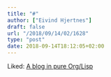```yaml
---
title: "#"
author: ["Eivind Hjertnes"]
draft: false
url: "/2018/09/14/02/1628"
type: "post"
date: 2018-09-14T18:12:05+02:00
---
```


Liked: [A blog in pure
Org/Lisp](https://ambrevar.xyz/blog-architecture/)
